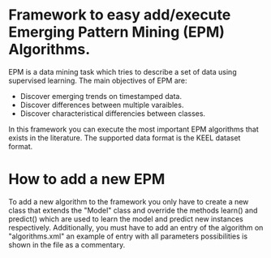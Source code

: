# Framework to easy add/execute Emerging Pattern Mining (EPM) Algorithms.

EPM is a data mining task which tries to describe a set of data using supervised learning. The main objectives of EPM are:

* Discover emerging trends on timestamped data.
* Discover differences between multiple varaibles.
* Discover characteristical differencies between classes.

In this framework you can execute the most important EPM algorithms that exists in the literature. The supported data format is the KEEL dataset format.

# How to add a new EPM

To add a new algorithm to the framework you only have to create a new class that extends the "Model" class and override the methods learn() and predict() which are used to learn the model and predict new instances respectively.
Additionally, you must have to add an entry of the algorithm on "algorithms.xml" an example of entry with all parameters possibilities is shown in the file as a commentary.